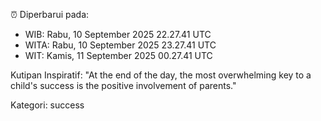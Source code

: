 ⏰ Diperbarui pada:
- WIB: Rabu, 10 September 2025 22.27.41 UTC
- WITA: Rabu, 10 September 2025 23.27.41 UTC
- WIT: Kamis, 11 September 2025 00.27.41 UTC

Kutipan Inspiratif:
"At the end of the day, the most overwhelming key to a child's success is the positive involvement of parents."


Kategori: success

